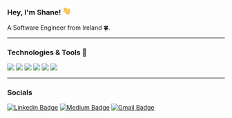 ### Hey, I'm Shane! <img src="https://raw.githubusercontent.com/ShaneNolan/ShaneNolan/main/wave.gif" width="20px">
A Software Engineer from Ireland 🍀.
<hr>

### Technologies & Tools 🔧

![](https://img.shields.io/badge/Editor-VS_Code-informational?style=flat&logo=visual-studio-code&logoColor=white&color=2bbc8a)
![](https://img.shields.io/badge/Code-Python_3-informational?style=flat&logo=python&logoColor=white&color=2bbc8a)
![](https://img.shields.io/badge/Tools-Docker-informational?style=flat&logo=docker&logoColor=white&color=2bbc8a)
![](https://img.shields.io/badge/Tools-Kubernetes-informational?style=flat&logo=kubernetes&logoColor=white&color=2bbc8a)
![](https://img.shields.io/badge/Tools-Terraform-informational?style=flat&logo=terraform&logoColor=white&color=2bbc8a)
![](https://img.shields.io/badge/Cloud-Amazon_Web_Services-informational?style=flat&logo=AmazonAWS&logoColor=white&color=2bbc8a)

<hr>

### Socials 

[![Linkedin Badge](https://img.shields.io/badge/-shanenullain-blue?style=flat-square&logo=Linkedin&logoColor=white&link=https://www.linkedin.com/in/shanenullain/)](https://www.linkedin.com/in/shanenullain/) [![Medium Badge](https://img.shields.io/badge/-@shanenullain-white?style=flat-square&labelColor=000000&logo=Medium&link=https://medium.com/@shanenullain/)](https://medium.com/@shanenullain)
[![Gmail Badge](https://img.shields.io/badge/-shanenullain@gmail.com-c14438?style=flat-square&logo=Gmail&logoColor=white&link=mailto:shanenullain@gmail.com)](mailto:shanenullain@gmail.com)

<!--
**ShaneNolan/ShaneNolan** is a ✨ _special_ ✨ repository because its `README.md` (this file) appears on your GitHub profile.

Here are some ideas to get you started:

- 🔭 I’m currently working on ...
- 🌱 I’m currently learning ...
- 👯 I’m looking to collaborate on ...
- 🤔 I’m looking for help with ...
- 💬 Ask me about ...
- 📫 How to reach me: ...
- 😄 Pronouns: ...
- ⚡ Fun fact: ...
-->
